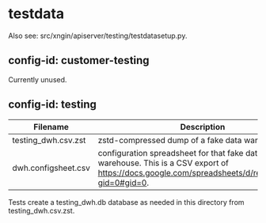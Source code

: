# testdata

Also see: src/xngin/apiserver/testing/testdatasetup.py.

## config-id: customer-testing

Currently unused.

## config-id: testing

| Filename            | Description                                                                                                                                                                           |
|---------------------|---------------------------------------------------------------------------------------------------------------------------------------------------------------------------------------|
| testing_dwh.csv.zst         | zstd-compressed dump of a fake data warehouse.                                                                                                                                        |
| dwh.configsheet.csv | configuration spreadsheet for that fake data warehouse. This is a CSV export of https://docs.google.com/spreadsheets/d/redacted/edit?gid=0#gid=0. |

Tests create a testing_dwh.db database as needed in this directory from testing_dwh.csv.zst.
